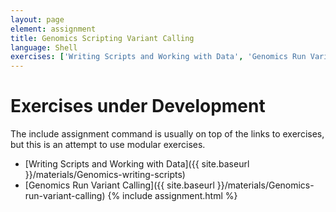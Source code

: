 ```yaml
---
layout: page
element: assignment
title: Genomics Scripting Variant Calling
language: Shell
exercises: ['Writing Scripts and Working with Data', 'Genomics Run Variant Calling']
---
```

# Exercises under Development

The include assignment command is usually on top of the links to exercises, but this is an attempt
to use modular exercises.

* [Writing Scripts and Working with Data]({{ site.baseurl }}/materials/Genomics-writing-scripts)
* [Genomics Run Variant Calling]({{ site.baseurl }}/materials/Genomics-run-variant-calling)
{% include assignment.html %}